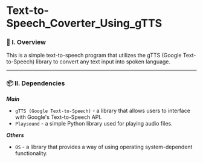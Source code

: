 # Text-to-Speech_Coverter_Using_gTTS

### 🧐 I. Overview
This is a simple text-to-speech program that utilizes the gTTS (Google Text-to-Speech) library to convert any text input into spoken language.

----------------------

### 📦 II. Dependencies

***Main***
- ```gTTS (Google Text-to-Speech)``` - a library that allows users to interface with Google's Text-to-Speech API.
- ```Playsound``` - a simple Python library used for playing audio files.

***Others***
- ```OS``` - a library that provides a way of using operating system-dependent functionality.
